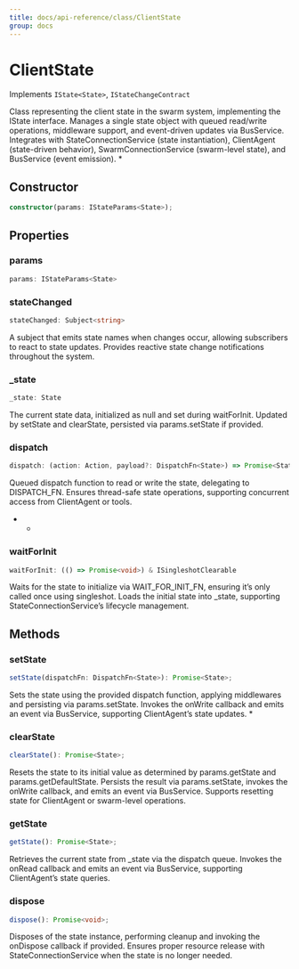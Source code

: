 ```yaml
---
title: docs/api-reference/class/ClientState
group: docs
---
```


# ClientState

Implements `IState<State>`, `IStateChangeContract`

Class representing the client state in the swarm system, implementing the IState interface.
Manages a single state object with queued read/write operations, middleware support, and event-driven updates via BusService.
Integrates with StateConnectionService (state instantiation), ClientAgent (state-driven behavior),
SwarmConnectionService (swarm-level state), and BusService (event emission).
 *

## Constructor

```ts
constructor(params: IStateParams<State>);
```

## Properties

### params

```ts
params: IStateParams<State>
```

### stateChanged

```ts
stateChanged: Subject<string>
```

A subject that emits state names when changes occur, allowing subscribers to react to state updates.
Provides reactive state change notifications throughout the system.

### _state

```ts
_state: State
```

The current state data, initialized as null and set during waitForInit.
Updated by setState and clearState, persisted via params.setState if provided.

### dispatch

```ts
dispatch: (action: Action, payload?: DispatchFn<State>) => Promise<State>
```

Queued dispatch function to read or write the state, delegating to DISPATCH_FN.
Ensures thread-safe state operations, supporting concurrent access from ClientAgent or tools.
   *    *

### waitForInit

```ts
waitForInit: (() => Promise<void>) & ISingleshotClearable
```

Waits for the state to initialize via WAIT_FOR_INIT_FN, ensuring it’s only called once using singleshot.
Loads the initial state into _state, supporting StateConnectionService’s lifecycle management.

## Methods

### setState

```ts
setState(dispatchFn: DispatchFn<State>): Promise<State>;
```

Sets the state using the provided dispatch function, applying middlewares and persisting via params.setState.
Invokes the onWrite callback and emits an event via BusService, supporting ClientAgent’s state updates.
   *

### clearState

```ts
clearState(): Promise<State>;
```

Resets the state to its initial value as determined by params.getState and params.getDefaultState.
Persists the result via params.setState, invokes the onWrite callback, and emits an event via BusService.
Supports resetting state for ClientAgent or swarm-level operations.

### getState

```ts
getState(): Promise<State>;
```

Retrieves the current state from _state via the dispatch queue.
Invokes the onRead callback and emits an event via BusService, supporting ClientAgent’s state queries.

### dispose

```ts
dispose(): Promise<void>;
```

Disposes of the state instance, performing cleanup and invoking the onDispose callback if provided.
Ensures proper resource release with StateConnectionService when the state is no longer needed.
